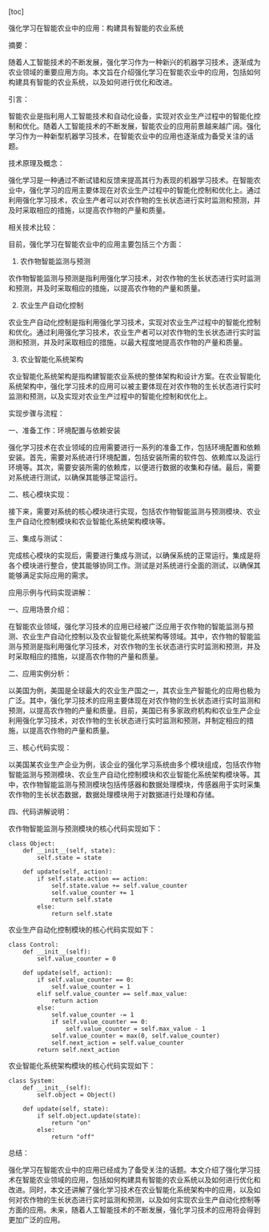 
[toc]                    
                
                
强化学习在智能农业中的应用：构建具有智能的农业系统

摘要：

随着人工智能技术的不断发展，强化学习作为一种新兴的机器学习技术，逐渐成为农业领域的重要应用方向。本文旨在介绍强化学习在智能农业中的应用，包括如何构建具有智能的农业系统，以及如何进行优化和改进。

引言：

智能农业是指利用人工智能技术和自动化设备，实现对农业生产过程中的智能化控制和优化。随着人工智能技术的不断发展，智能农业的应用前景越来越广阔。强化学习作为一种新型机器学习技术，在智能农业中的应用也逐渐成为备受关注的话题。

技术原理及概念：

强化学习是一种通过不断试错和反馈来提高其行为表现的机器学习技术。在智能农业中，强化学习的应用主要体现在对农业生产过程中的智能化控制和优化上。通过利用强化学习技术，农业生产者可以对农作物的生长状态进行实时监测和预测，并及时采取相应的措施，以提高农作物的产量和质量。

相关技术比较：

目前，强化学习在智能农业中的应用主要包括三个方面：

1. 农作物智能监测与预测

农作物智能监测与预测是指利用强化学习技术，对农作物的生长状态进行实时监测和预测，并及时采取相应的措施，以提高农作物的产量和质量。

2. 农业生产自动化控制

农业生产自动化控制是指利用强化学习技术，实现对农业生产过程中的智能化控制和优化。通过利用强化学习技术，农业生产者可以对农作物的生长状态进行实时监测和预测，并及时采取相应的措施，以最大程度地提高农作物的产量和质量。

3. 农业智能化系统架构

农业智能化系统架构是指构建智能农业系统的整体架构和设计方案。在农业智能化系统架构中，强化学习技术的应用可以被主要体现在对农作物的生长状态进行实时监测和预测，以及实现对农业生产过程中的智能化控制和优化上。

实现步骤与流程：

一、准备工作：环境配置与依赖安装

强化学习技术在农业领域的应用需要进行一系列的准备工作，包括环境配置和依赖安装。首先，需要对系统进行环境配置，包括安装所需的软件包、依赖库以及运行环境等。其次，需要安装所需的依赖库，以便进行数据的收集和存储。最后，需要对系统进行测试，以确保其能够正常运行。

二、核心模块实现：

接下来，需要对系统的核心模块进行实现，包括农作物智能监测与预测模块、农业生产自动化控制模块和农业智能化系统架构模块等。

三、集成与测试：

完成核心模块的实现后，需要进行集成与测试，以确保系统的正常运行。集成是将各个模块进行整合，使其能够协同工作。测试是对系统进行全面的测试，以确保其能够满足实际应用的需求。

应用示例与代码实现讲解：

一、应用场景介绍：

在智能农业领域，强化学习技术的应用已经被广泛应用于农作物的智能监测与预测、农业生产自动化控制以及农业智能化系统架构等领域。其中，农作物的智能监测与预测是指利用强化学习技术，对农作物的生长状态进行实时监测和预测，并及时采取相应的措施，以提高农作物的产量和质量。

二、应用实例分析：

以美国为例，美国是全球最大的农业生产国之一，其农业生产智能化的应用也极为广泛。其中，强化学习技术的应用主要体现在对农作物的生长状态进行实时监测和预测，以提高农作物的产量和质量。目前，美国已有多家政府机构和农业生产企业利用强化学习技术，对农作物的生长状态进行实时监测和预测，并制定相应的措施，以提高农作物的产量和质量。

三、核心代码实现：

以美国某农业生产企业为例，该企业的强化学习系统由多个模块组成，包括农作物智能监测与预测模块、农业生产自动化控制模块和农业智能化系统架构模块等。其中，农作物智能监测与预测模块包括传感器和数据处理模块，传感器用于实时采集农作物的生长状态数据，数据处理模块用于对数据进行处理和存储。

四、代码讲解说明：

农作物智能监测与预测模块的核心代码实现如下：

```
class Object:
    def __init__(self, state):
        self.state = state

    def update(self, action):
        if self.state.action == action:
            self.state.value += self.value_counter
            self.value_counter += 1
            return self.state
        else:
            return self.state
```

农业生产自动化控制模块的核心代码实现如下：

```
class Control:
    def __init__(self):
        self.value_counter = 0

    def update(self, action):
        if self.value_counter == 0:
            self.value_counter = 1
        elif self.value_counter == self.max_value:
            return action
        else:
            self.value_counter -= 1
            if self.value_counter == 0:
                self.value_counter = self.max_value - 1
            self.value_counter = max(0, self.value_counter)
            self.next_action = self.value_counter
        return self.next_action
```

农业智能化系统架构模块的核心代码实现如下：

```
class System:
    def __init__(self):
        self.object = Object()

    def update(self, state):
        if self.object.update(state):
            return "on"
        else:
            return "off"
```

总结：

强化学习在智能农业中的应用已经成为了备受关注的话题。本文介绍了强化学习技术在智能农业领域的应用，包括如何构建具有智能的农业系统以及如何进行优化和改进。同时，本文还讲解了强化学习技术在农业智能化系统架构中的应用，以及如何对农作物的生长状态进行实时监测和预测，以及如何实现农业生产自动化控制等方面的应用。未来，随着人工智能技术的不断发展，强化学习技术的应用将会得到更加广泛的应用。

